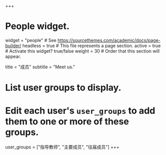 +++
# People widget.
widget = "people"  # See https://sourcethemes.com/academic/docs/page-builder/
headless = true  # This file represents a page section.
active = true  # Activate this widget? true/false
weight = 30  # Order that this section will appear.

title = "成员"
subtitle = "Meet us."

# List user groups to display.
#   Edit each user's `user_groups` to add them to one or more of these groups.
user_groups = ["指导教师",
               "主要成员",
               "往届成员"]
+++
